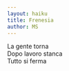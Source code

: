 ```yaml
---
layout: haiku
title: Frenesia
author: MS
---
```


La gente torna <br>
Dopo lavoro stanca <br>
Tutto si ferma <br>